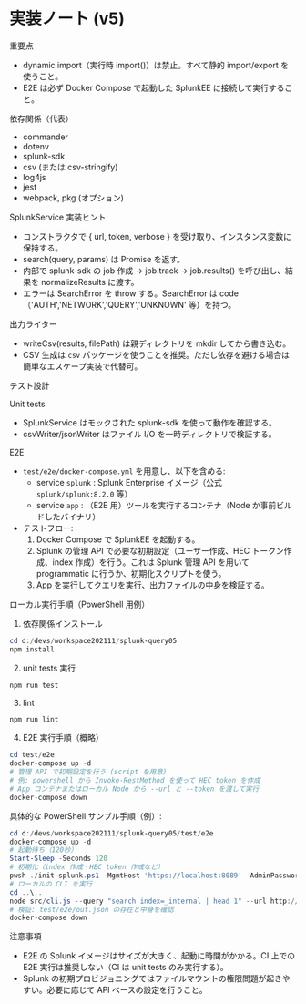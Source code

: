 # 実装ノート (v5)

重要点
- dynamic import（実行時 import()）は禁止。すべて静的 import/export を使うこと。
- E2E は必ず Docker Compose で起動した SplunkEE に接続して実行すること。

依存関係（代表）
- commander
- dotenv
- splunk-sdk
- csv (または csv-stringify)
- log4js
- jest
- webpack, pkg (オプション)

SplunkService 実装ヒント
- コンストラクタで { url, token, verbose } を受け取り、インスタンス変数に保持する。
- search(query, params) は Promise を返す。
- 内部で splunk-sdk の job 作成 -> job.track -> job.results() を呼び出し、結果を normalizeResults に渡す。
- エラーは SearchError を throw する。SearchError は code（'AUTH','NETWORK','QUERY','UNKNOWN' 等）を持つ。

出力ライター
- writeCsv(results, filePath) は親ディレクトリを mkdir してから書き込む。
- CSV 生成は `csv` パッケージを使うことを推奨。ただし依存を避ける場合は簡単なエスケープ実装で代替可。

テスト設計

Unit tests
- SplunkService はモックされた splunk-sdk を使って動作を確認する。
- csvWriter/jsonWriter はファイル I/O を一時ディレクトリで検証する。

E2E
- `test/e2e/docker-compose.yml` を用意し、以下を含める:
  - service `splunk` : Splunk Enterprise イメージ（公式 `splunk/splunk:8.2.0` 等）
  - service `app` : （E2E 用）ツールを実行するコンテナ（Node か事前ビルドしたバイナリ）
- テストフロー:
  1. Docker Compose で SplunkEE を起動する。
  2. Splunk の管理 API で必要な初期設定（ユーザー作成、HEC トークン作成、index 作成）を行う。これは Splunk 管理 API を用いて programmatic に行うか、初期化スクリプトを使う。
  3. App を実行してクエリを実行、出力ファイルの中身を検証する。

ローカル実行手順（PowerShell 用例）

1) 依存関係インストール

```powershell
cd d:/devs/workspace202111/splunk-query05
npm install
```

2) unit tests 実行

```powershell
npm run test
```

3) lint

```powershell
npm run lint
```

4) E2E 実行手順（概略）

```powershell
cd test/e2e
docker-compose up -d
# 管理 API で初期設定を行う (script を用意)
# 例: powershell から Invoke-RestMethod を使って HEC token を作成
# App コンテナまたはローカル Node から --url と --token を渡して実行
docker-compose down
```

具体的な PowerShell サンプル手順（例）:

```powershell
cd d:/devs/workspace202111/splunk-query05/test/e2e
docker-compose up -d
# 起動待ち（120秒）
Start-Sleep -Seconds 120
# 初期化（index 作成・HEC token 作成など）
pwsh ./init-splunk.ps1 -MgmtHost 'https://localhost:8089' -AdminPassword 'changeme'
# ローカルの CLI を実行
cd ..\..
node src/cli.js --query "search index=_internal | head 1" --url http://localhost:8000 --token admin:changeme --out test/e2e/out.json
# 検証: test/e2e/out.json の存在と中身を確認
docker-compose down
```

注意事項
- E2E の Splunk イメージはサイズが大きく、起動に時間がかかる。CI 上での E2E 実行は推奨しない（CI は unit tests のみ実行する）。
- Splunk の初期プロビジョニングではファイルマウントの権限問題が起きやすい。必要に応じて API ベースの設定を行うこと。
